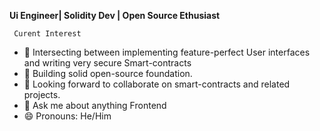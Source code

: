 

**Ui Engineer| Solidity Dev | Open Source Ethusiast**
     
     Curent Interest
- 🔭 Intersecting between implementing feature-perfect User interfaces and writing very secure Smart-contracts 
- 🌱 Building solid open-source foundation.
- 👯 Looking forward to collaborate on smart-contracts and related projects.
- 🤔 Ask me about anything Frontend
- 😄 Pronouns: He/Him

